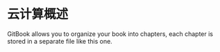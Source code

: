# 云计算概述

GitBook allows you to organize your book into chapters, each chapter is stored in a separate file like this one.


